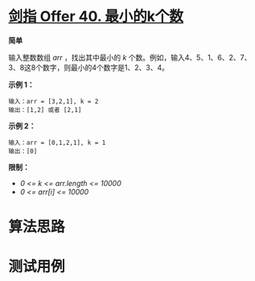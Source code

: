 # [剑指 Offer 40. 最小的k个数][cnTitle]

**简单**

输入整数数组  *arr*  ，找出其中最小的  *k*  个数。例如，输入4、5、1、6、2、7、3、8这8个数字，则最小的4个数字是1、2、3、4。



**示例 1：** 

```
输入：arr = [3,2,1], k = 2
输出：[1,2] 或者 [2,1]

```

**示例 2：** 

```
输入：arr = [0,1,2,1], k = 1
输出：[0]
```



**限制：** 

-  *0 <= k <= arr.length <= 10000*  
-  *0 <= arr[i] <= 10000* 




# 算法思路

# 测试用例
```
```

[cnTitle]: https://leetcode-cn.com/problems/zui-xiao-de-kge-shu-lcof/
